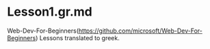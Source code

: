 # Lesson1.gr.md
Web-Dev-For-Beginners(https://github.com/microsoft/Web-Dev-For-Beginners) Lessons translated to greek.
